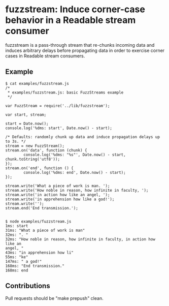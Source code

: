 # fuzzstream: Induce corner-case behavior in a Readable stream consumer

fuzzstream is a pass-through stream that re-chunks incoming data and induces
arbitrary delays before propagating data in order to exercise corner cases in
Readable stream consumers.

## Example

    $ cat examples/fuzzstream.js
    /*
     * examples/fuzzstream.js: basic FuzzStreams example
     */

    var FuzzStream = require('../lib/fuzzstream');

    var start, stream;

    start = Date.now();
    console.log('%dms: start', Date.now() - start);

    /* Defaults: randomly chunk up data and induce propagation delays up to 3s. */
    stream = new FuzzStream();
    stream.on('data', function (chunk) {
            console.log('%dms: "%s"', Date.now() - start, chunk.toString('utf8'));
    });
    stream.on('end', function () {
            console.log('%dms: end', Date.now() - start);
    });

    stream.write('What a piece of work is man. ');
    stream.write('How noble in reason, how infinite in faculty, ');
    stream.write('in action how like an angel, ');
    stream.write('in apprehension how like a god!');
    stream.write('');
    stream.end('End transmission.');


    $ node examples/fuzzstream.js 
    1ms: start
    31ms: "What a piece of work is man"
    32ms: ". "
    32ms: "How noble in reason, how infinite in faculty, in action how like an
    angel, "
    43ms: "in apprehension how li"
    55ms: "ke"
    147ms: " a god!"
    168ms: "End transmission."
    168ms: end

## Contributions

Pull requests should be "make prepush" clean.
